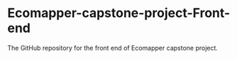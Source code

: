 # Ecomapper-capstone-project-Front-end
The GitHub repository for the front end of Ecomapper capstone project.
